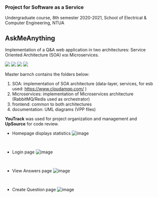 ### Project for Software as a Service <br>
Undergraduate course, 8th semester 2020-2021, School of Electrical & Computer Engineering, NTUA

## ΑskMeAnything
Implementation of a Q&A web application in two architectures: Service Oriented Architecture (SOA) και Microservices.

<img src="https://img.shields.io/badge/TypeScript-007ACC?style=for-the-badge&logo=typescript&logoColor=white" /> <img src="https://img.shields.io/badge/React-20232A?style=for-the-badge&logo=react&logoColor=61DAFB" /> <img src="https://img.shields.io/badge/rabbitmq-%23FF6600.svg?&style=for-the-badge&logo=rabbitmq&logoColor=white" /> <img src="https://img.shields.io/badge/MySQL-005C84?style=for-the-badge&logo=mysql&logoColor=white" />

Master barnch contains the folders below:

1. SOA: implementation of SOA architecture (data-layer, services, for esb used: https://www.cloudamqp.com/ )
2. Microservices: implementation of Microservices architecture (RabbitMQ/Redis used as orchestrator)
3. frontend: common to both architectures
4. documentation: UML diagrams (VPP files)

**YouTrack** was used for project organization and management and **UpSource** for code review.

* Homepage displays statistics
![image](https://user-images.githubusercontent.com/63153771/127739005-4aba801c-c3f0-4b4f-80fd-1d778279169a.png)
<br>

* Login page
![image](https://user-images.githubusercontent.com/63153771/127739057-9129bdda-49be-4811-b67d-9a876682b134.png)
<br>

* View Answers page
![image](https://user-images.githubusercontent.com/63153771/127739455-fb1a9092-4c37-4213-a118-9f9124077f38.png)
<br>

* Create Question page
![image](https://user-images.githubusercontent.com/63153771/127739090-13f685bf-54b3-4b45-a32d-6bae5a7a1fa5.png)
<br>
